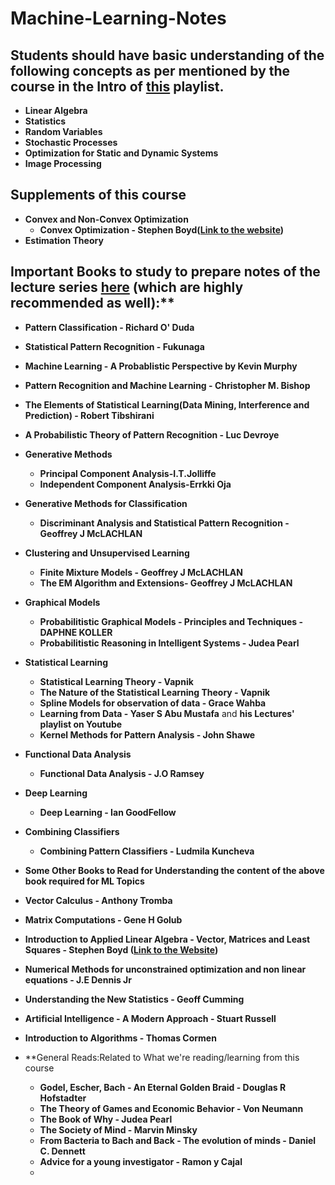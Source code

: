 # Machine-Learning-Notes
## Students should have basic understanding of the following concepts as per mentioned by the course in the Intro of [this](https://www.youtube.com/watch?v=EfnJXeKmodw&list=PLcXJymqaE9PPGGtFsTNoDWKl-VNVX5d6b&index=1) playlist.
+ **Linear Algebra**
+ **Statistics**
+ **Random Variables**
+ **Stochastic Processes**
+ **Optimization for Static and Dynamic Systems**
+ **Image Processing**

## Supplements of this course
+ **Convex and Non-Convex Optimization**
   + **Convex Optimization - Stephen Boyd([Link to the website](https://web.stanford.edu/~boyd/cvxbook/))**
+ **Estimation Theory**

## Important Books to study to prepare notes of the lecture series [here](https://www.youtube.com/watch?v=EfnJXeKmodw&list=PLcXJymqaE9PPGGtFsTNoDWKl-VNVX5d6b&index=1) (which are highly recommended as well):**
+ **Pattern Classification - Richard O' Duda**
+ **Statistical Pattern Recognition - Fukunaga**
+ **Machine Learning - A Probablistic Perspective by Kevin Murphy**
+ **Pattern Recognition and Machine Learning - Christopher M. Bishop**
+ **The Elements of Statistical Learning(Data Mining, Interference and Prediction) - Robert Tibshirani**
+ **A Probabilistic Theory of Pattern Recognition - Luc Devroye**
+ **Generative Methods**
    + **Principal Component Analysis-I.T.Jolliffe**
    + **Independent Component Analysis-Errkki Oja**
+ **Generative Methods for Classification**
    + **Discriminant Analysis and Statistical Pattern Recognition - Geoffrey J McLACHLAN**
+ **Clustering and Unsupervised Learning**
    + **Finite Mixture Models - Geoffrey J McLACHLAN**
    + **The EM Algorithm and Extensions- Geoffrey J McLACHLAN**
+ **Graphical Models**
    + **Probabilitistic Graphical Models - Principles and Techniques - DAPHNE KOLLER**
    + **Probabilitistic Reasoning in Intelligent Systems - Judea Pearl**

+ **Statistical Learning**
    + **Statistical Learning Theory - Vapnik**
    + **The Nature of the Statistical Learning Theory - Vapnik**
    + **Spline Models for observation of data - Grace Wahba**
    + **Learning from Data - Yaser S Abu Mustafa** and **his Lectures' playlist on Youtube**
    + **Kernel Methods for Pattern Analysis - John Shawe**

+ **Functional Data Analysis**
    + **Functional Data Analysis - J.O Ramsey**

+ **Deep Learning**
    + **Deep Learning - Ian GoodFellow**

+ **Combining Classifiers**
    + **Combining Pattern Classifiers - Ludmila Kuncheva**

+ **Some Other Books to Read for Understanding the content of the above book required for ML Topics**
+ **Vector Calculus - Anthony Tromba**
+ **Matrix Computations - Gene H Golub**
+ **Introduction to Applied Linear Algebra - Vector, Matrices and Least Squares - Stephen Boyd ([Link to the Website](https://web.stanford.edu/~boyd/vmls/))**
+ **Numerical Methods for unconstrained optimization and non linear equations - J.E Dennis Jr**
+ **Understanding the New Statistics - Geoff Cumming**
+ **Artificial Intelligence - A Modern Approach - Stuart Russell**
+ **Introduction to Algorithms - Thomas Cormen**
+ **General Reads:Related to What we're reading/learning from this course
   + **Godel, Escher, Bach - An Eternal Golden Braid - Douglas R Hofstadter**
   + **The Theory of Games and Economic Behavior - Von Neumann**
   + **The Book of Why - Judea Pearl**
   + **The Society of Mind - Marvin Minsky**
   + **From Bacteria to Bach and Back - The evolution of minds - Daniel C. Dennett**
   + **Advice for a young investigator - Ramon y Cajal**
   + 

